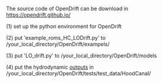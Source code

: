 The source code of OpenDrift can be download in https://opendrift.github.io/

(1) set up the python environment for OpenDrift

(2) put 'example_roms_HC_LODrift.py' to /your_local_directory/OpenDrift/exampels/

(3) put 'LO_drift.py' to /your_local_directory/OpenDrift/models

(4) put the hydrodynamic [outputs](https://zenodo.org/records/10208175) in /your_local_directory/OpenDrift/tests/test_data/HoodCanal/
